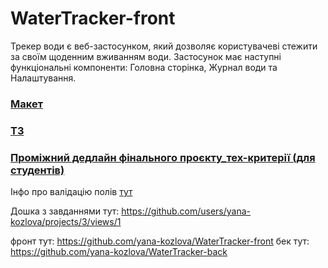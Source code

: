 # WaterTracker-front

Трекер води є веб-застосунком, який дозволяє користувачеві стежити за своїм щоденним вживанням води. Застосунок має наступні функціональні компоненти: Головна сторінка, Журнал води та Налаштування.

### [Макет]( https://www.figma.com/file/QlavVIeBoi8Bpc8ystMApI/Tracker-of-water-with-backend?type=design&node-id=0-1&mode=design&t=JslI032uXtBUcSI8-0)

### [ТЗ](https://docs.google.com/spreadsheets/d/1BogQaP8Cifp8OOvtUeyTPsrwLraw1NcckVbLg9xHkUY/edit#gid=0)

### [Проміжний дедлайн фінального проєкту_тех-критерії (для студентів)](https://docs.google.com/document/d/1QMgQS8-Rn17QE14Aw4ySWuobQs87_fbQUo-XqSu55-k/edit?tab=t.0)

Інфо про валідацію полів [тут](https://docs.google.com/spreadsheets/d/1BogQaP8Cifp8OOvtUeyTPsrwLraw1NcckVbLg9xHkUY/edit?gid=1668916553#gid=1668916553)

Дошка з завданнями тут: https://github.com/users/yana-kozlova/projects/3/views/1

фронт тут: https://github.com/yana-kozlova/WaterTracker-front
бек тут: https://github.com/yana-kozlova/WaterTracker-back
